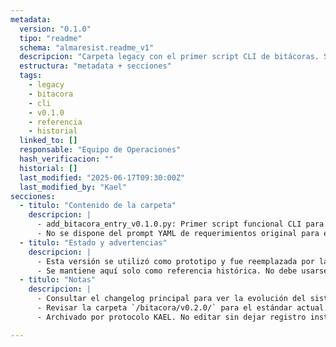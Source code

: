 ```yaml
---
metadata:
  version: "0.1.0"
  tipo: "readme"
  schema: "almaresist.readme_v1"
  descripcion: "Carpeta legacy con el primer script CLI de bitácoras. Se preserva únicamente para trazabilidad histórica y referencia de evolución documental."
  estructura: "metadata + secciones"
  tags:
    - legacy
    - bitacora
    - cli
    - v0.1.0
    - referencia
    - historial
  linked_to: []
  responsable: "Equipo de Operaciones"
  hash_verificacion: ""
  historial: []
  last_modified: "2025-06-17T09:30:00Z"
  last_modified_by: "Kael"
secciones:
  - titulo: "Contenido de la carpeta"
    descripcion: |
      - add_bitacora_entry_v0.1.0.py: Primer script funcional CLI para cargar entradas en la bitácora institucional.
      - No se dispone del prompt YAML de requerimientos original para esta versión.
  - titulo: "Estado y advertencias"
    descripcion: |
      - Esta versión se utilizó como prototipo y fue reemplazada por la versión v0.2.0 bajo estándares KAEL.
      - Se mantiene aquí solo como referencia histórica. No debe usarse en producción ni para nuevas automatizaciones.
  - titulo: "Notas"
    descripcion: |
      - Consultar el changelog principal para ver la evolución del sistema.
      - Revisar la carpeta `/bitacora/v0.2.0/` para el estándar actual.
      - Archivado por protocolo KAEL. No editar sin dejar registro institucional.

---
```


